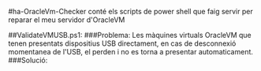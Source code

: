 #ha-OracleVm-Checker conté els scripts de power shell que faig servir per reparar el meu servidor d'OracleVM

##ValidateVMUSB.ps1:
###Problema: Les màquines virtuals OracleVM que tenen presentats dispositius USB directament, en cas de desconnexió momentanea de l'USB, el perden i no es torna a presentar automaticament.
###Solució: 
